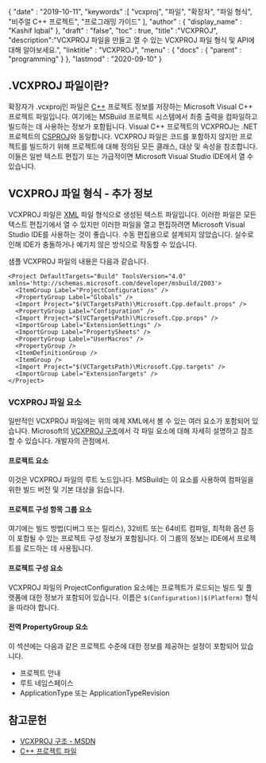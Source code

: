 {
  "date" : "2019-10-11",
  "keywords" :[ "vcxproj", "파일", "확장자", "파일 형식", "비주얼 C++ 프로젝트", "프로그래밍 가이드" ],
  "author" : {
    "display_name" : "Kashif Iqbal"
},
  "draft" : "false",
  "toc" : true,
  "title" :"VCXPROJ",
  "description":"VCXPROJ 파일을 만들고 열 수 있는 VCXPROJ 파일 형식 및 API에 대해 알아보세요.",
  "linktitle" : "VCXPROJ",
  "menu" : {
    "docs" : {
      "parent" : "programming"
}
},
  "lastmod" : "2020-09-10"
}

## .VCXPROJ 파일이란?

확장자가 .vcxproj인 파일은 [C++](/ko/programming/cpp/) 프로젝트 정보를 저장하는 Microsoft Visual C++ 프로젝트 파일입니다. 여기에는 MSBuild 프로젝트 시스템에서 최종 출력을 컴파일하고 빌드하는 데 사용하는 정보가 포함됩니다. Visual C++ 프로젝트의 VCXPROJ는 .NET 프로젝트의 [CSPROJ](/ko/programming/csproj/)와 동일합니다. VCXPROJ 파일은 코드를 포함하지 않지만 프로젝트를 빌드하기 위해 프로젝트에 대해 정의된 모든 클래스, 대상 및 속성을 참조합니다. 이들은 일반 텍스트 편집기 또는 가급적이면 Microsoft Visual Studio IDE에서 열 수 있습니다.


## VCXPROJ 파일 형식 - 추가 정보

VCXPROJ 파일은 [XML](/ko/web/xml/) 파일 형식으로 생성된 텍스트 파일입니다. 이러한 파일은 모든 텍스트 편집기에서 열 수 있지만 이러한 파일을 열고 편집하려면 Microsoft Visual Studio IDE를 사용하는 것이 좋습니다. 수동 편집용으로 설계되지 않았습니다. 실수로 인해 IDE가 충돌하거나 예기치 않은 방식으로 작동할 수 있습니다.

샘플 VCXPROJ 파일의 내용은 다음과 같습니다.

```
<Project DefaultTargets="Build" ToolsVersion="4.0" xmlns='http://schemas.microsoft.com/developer/msbuild/2003'>
  <ItemGroup Label="ProjectConfigurations" />
  <PropertyGroup Label="Globals" />
  <Import Project="$(VCTargetsPath)\Microsoft.Cpp.default.props" />
  <PropertyGroup Label="Configuration" />
  <Import Project="$(VCTargetsPath)\Microsoft.Cpp.props" />
  <ImportGroup Label="ExtensionSettings" />
  <ImportGroup Label="PropertySheets" />
  <PropertyGroup Label="UserMacros" />
  <PropertyGroup />
  <ItemDefinitionGroup />
  <ItemGroup />
  <Import Project="$(VCTargetsPath)\Microsoft.Cpp.targets" />
  <ImportGroup Label="ExtensionTargets" />
</Project>
```
### VCXPROJ 파일 요소

일반적인 VCXPROJ 파일에는 위의 예제 XML에서 볼 수 있는 여러 요소가 포함되어 있습니다. Microsoft의 [VCXPROJ 구조](https://learn.microsoft.com/en-us/cpp/build/reference/vcxproj-file-structure?view=msvc-160)에서 각 파일 요소에 대해 자세히 설명하고 참조할 수 있습니다. 개발자의 관점에서.

#### 프로젝트 요소

이것은 VCXPROJ 파일의 루트 노드입니다. MSBuild는 이 요소를 사용하여 컴파일을 위한 빌드 버전 및 기본 대상을 읽습니다.

#### 프로젝트 구성 항목 그룹 요소

여기에는 빌드 방법(디버그 또는 릴리스), 32비트 또는 64비트 컴파일, 최적화 옵션 등이 포함될 수 있는 프로젝트 구성 정보가 포함됩니다. 이 그룹의 정보는 IDE에서 프로젝트를 로드하는 데 사용됩니다.

#### 프로젝트 구성 요소

VCXPROJ 파일의 ProjectConfiguration 요소에는 프로젝트가 로드되는 빌드 및 플랫폼에 대한 정보가 포함되어 있습니다. 이름은 `$(Configuration)|$(Platform)` 형식을 따라야 합니다.

#### 전역 PropertyGroup 요소

이 섹션에는 다음과 같은 프로젝트 수준에 대한 정보를 제공하는 설정이 포함되어 있습니다.

* 프로젝트 안내
* 루트 네임스페이스
* ApplicationType 또는 ApplicationTypeRevision


## 참고문헌

* [VCXPROJ 구조 - MSDN](https://learn.microsoft.com/en-us/cpp/build/reference/vcxproj-file-structure?view=msvc-160)
* [C++ 프로젝트 파일](https://learn.microsoft.com/en-us/cpp/build/reference/project-files?view=msvc-160)

